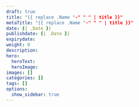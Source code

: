 ```yaml
---
draft: true
title: "{{ replace .Name "-" " " | title }}"
metaTitle: "{{ replace .Name "-" " " | title }}"
date: {{ .Date }}
publishdate: {{ .Date }}
expirydate:
weight: 0
description:
hero:
  heroText:
  heroImage:
images: []
categories: []
tags: []
options:
  show_sidebar: true
---
```


